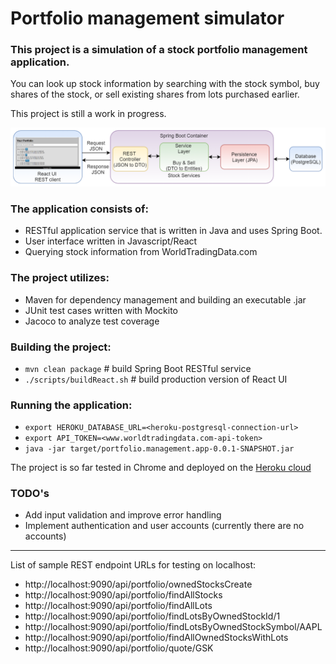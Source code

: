 # Portfolio management simulator
### This project is a simulation of a stock portfolio management application.

You can look up stock information by searching with the stock symbol, buy shares of the stock, or sell existing shares from lots purchased earlier. 

This project is still a work in progress. 

![ui thumbnail](/images/portfolio_diagram.png)

### The application consists of:
* RESTful application service that is written in Java and uses Spring Boot. 
* User interface written in Javascript/React
* Querying stock information from WorldTradingData.com

### The project utilizes:
* Maven for dependency management and building an executable .jar
* JUnit test cases written with Mockito
* Jacoco to analyze test coverage

### Building the project:
* `mvn clean package` # build Spring Boot RESTful service 
* `./scripts/buildReact.sh` # build production version of React UI

### Running the application:
* `export HEROKU_DATABASE_URL=<heroku-postgresql-connection-url>`
* `export API_TOKEN=<www.worldtradingdata.com-api-token>`
* `java -jar target/portfolio.management.app-0.0.1-SNAPSHOT.jar`

The project is so far tested in Chrome and deployed on the [Heroku cloud](https://portfolio-management-app.herokuapp.com/)

### TODO's
* Add input validation and improve error handling 
* Implement authentication and user accounts (currently there are no accounts)

------------------------------------------------------------



List of sample REST endpoint URLs for testing on localhost:
 * http://localhost:9090/api/portfolio/ownedStocksCreate
 * http://localhost:9090/api/portfolio/findAllStocks
 * http://localhost:9090/api/portfolio/findAllLots
 * http://localhost:9090/api/portfolio/findLotsByOwnedStockId/1
 * http://localhost:9090/api/portfolio/findLotsByOwnedStockSymbol/AAPL
 * http://localhost:9090/api/portfolio/findAllOwnedStocksWithLots
  * http://localhost:9090/api/portfolio/quote/GSK
